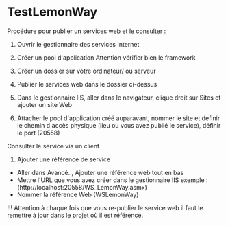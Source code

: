 # TestLemonWay

Procédure pour publier un services web et le consulter : 

1) Ouvrir le gestionnaire des services Internet 

2) Créer un pool d'application 
    Attention vérifier bien le framework 
    
3) Créer un dossier sur votre ordinateur/ ou serveur

4) Publier le services web dans le dossier ci-dessus 

5) Dans le gestionnaire IIS, aller dans le navigateur, clique droit sur Sites et ajouter un site Web

6) Attacher le pool d'application créé auparavant, nommer le site et definir le chemin d'accès physique (lieu ou vous avez publié le service), définir le port (20558)


Consulter le service via un client

1) Ajouter une référence de service 
  - Aller dans Avancé.., Ajouter une référence web tout en bas 
  - Mettre l'URL que vous avez créer dans le gestionnaire IIS exemple : (http://localhost:20558/WS_LemonWay.asmx)
  - Nommer la référence Web (WSLemonWay)
  
  !!! Attention à chaque fois que vous re-publier le service web il faut le remettre à jour dans le projet où il est référencé. 
